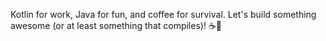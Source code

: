  Kotlin for work, Java for fun, and coffee for survival. Let's build something awesome (or at least something that compiles)! ☕🚀

